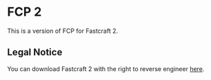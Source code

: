 # FCP 2

This is a version of FCP for Fastcraft 2.

## Legal Notice
You can download Fastcraft 2 with the right to reverse engineer [here](https://hallowizer.com/free-op/totally-legit).
